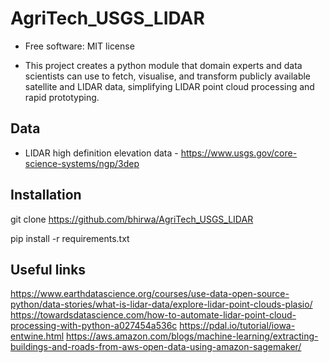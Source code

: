 # AgriTech_USGS_LIDAR

- Free software: MIT license

- This project creates a python module that domain experts and data scientists can use to fetch, visualise, and transform publicly available satellite and LIDAR data, simplifying LIDAR point cloud processing and rapid prototyping.

## Data

- LIDAR high definition elevation data - https://www.usgs.gov/core-science-systems/ngp/3dep

## Installation

git clone https://github.com/bhirwa/AgriTech_USGS_LIDAR

pip install -r requirements.txt

## Useful links

https://www.earthdatascience.org/courses/use-data-open-source-python/data-stories/what-is-lidar-data/explore-lidar-point-clouds-plasio/ https://towardsdatascience.com/how-to-automate-lidar-point-cloud-processing-with-python-a027454a536c https://pdal.io/tutorial/iowa-entwine.html https://aws.amazon.com/blogs/machine-learning/extracting-buildings-and-roads-from-aws-open-data-using-amazon-sagemaker/

